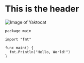 # This is the header

![Image of Yaktocat](https://octodex.github.com/images/yaktocat.png)

```
package main

import "fmt"

func main() {
  fmt.Println("Hello, World!")
}
```
